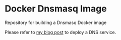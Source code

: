 # Docker Dnsmasq Image
Repository for building a Dnsmasq Docker image

Please refer to [my blog post](https://blog.programster.org/deploy-your-own-dns-server) to deploy a
DNS service.

